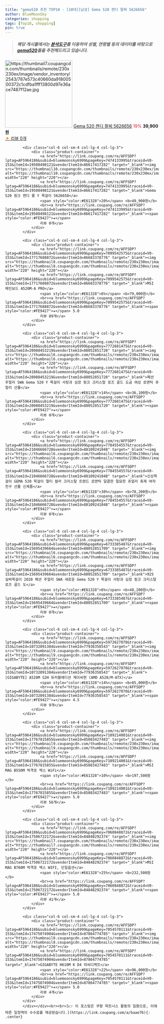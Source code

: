 ```yaml
---
title: "gema520 추천 TOP10 - [10대][남성] Gema 520 캔디 팔찌 5626656"
author: BlueMoonSky
categories: shopping
tags: [Top10, shopping]
pin: true
---
```


> ##### 해당 게시물에서는 [**분석도구**](https://itemscout.io/)를 이용하여 **성별**, **연령별** 등의 데이터를 바탕으로 [**gema520**](https://link.coupang.com/a/baae76)들을 추천해드리고 있습니다.
<div class="container"><div class="row">
            <div class="col-6 col-sm-4 col-lg-4 col-lg-3">
                <div class="product-container">
                    <a href="https://link.coupang.com/re/AFFSDP?lptag=AF5964186&subid=bluemoonsky6999&pageKey=7481270055&traceid=V0-153&itemId=19542349210&vendorItemId=86650611166" target="_blank"><img src="https://thumbnail7.coupangcdn.com/thumbnails/remote/230x230ex/image/vendor_inventory/2543/787e573c40660da91800500372c1cdfba1fff13800d97e36ace7487f12ae.jpg" alt="https://thumbnail7.coupangcdn.com/thumbnails/remote/230x230ex/image/vendor_inventory/2543/787e573c40660da91800500372c1cdfba1fff13800d97e36ace7487f12ae.jpg" width="220" height="220"></a>
                    <a href="https://link.coupang.com/re/AFFSDP?lptag=AF5964186&subid=bluemoonsky6999&pageKey=7481270055&traceid=V0-153&itemId=19542349210&vendorItemId=86650611166" target="_blank">Gema 520 캔디 팔찌 5626656</a>
                    <span style="color:#E61328">19%</span> <b>39,900원</b>
                    <br><a href="https://link.coupang.com/re/AFFSDP?lptag=AF5964186&subid=bluemoonsky6999&pageKey=7481270055&traceid=V0-153&itemId=19542349210&vendorItemId=86650611166" target="_blank"><span style="color:#FE9427">★</span> 
                    리뷰 0개</a>
                </div>
            </div>
            
            <div class="col-6 col-sm-4 col-lg-4 col-lg-3">
                <div class="product-container">
                    <a href="https://link.coupang.com/re/AFFSDP?lptag=AF5964186&subid=bluemoonsky6999&pageKey=7474133995&traceid=V0-153&itemId=19508498121&vendorItemId=86617417282" target="_blank"><img src="https://thumbnail10.coupangcdn.com/thumbnails/remote/230x230ex/image/vendor_inventory/b285/7992e905cca2369102ed1d2293a11b433f751fa958256a3ca43de1e8fbeb.jpg" alt="https://thumbnail10.coupangcdn.com/thumbnails/remote/230x230ex/image/vendor_inventory/b285/7992e905cca2369102ed1d2293a11b433f751fa958256a3ca43de1e8fbeb.jpg" width="220" height="220"></a>
                    <a href="https://link.coupang.com/re/AFFSDP?lptag=AF5964186&subid=bluemoonsky6999&pageKey=7474133995&traceid=V0-153&itemId=19508498121&vendorItemId=86617417282" target="_blank">Gema 520 핑크 캔디 롱 Y 목걸이 5626658</a>
                    <span style="color:#E61328">20%</span> <b>49,900원</b>
                    <br><a href="https://link.coupang.com/re/AFFSDP?lptag=AF5964186&subid=bluemoonsky6999&pageKey=7474133995&traceid=V0-153&itemId=19508498121&vendorItemId=86617417282" target="_blank"><span style="color:#FE9427">★</span> 
                    리뷰 0개</a>
                </div>
            </div>
            
            <div class="col-6 col-sm-4 col-lg-4 col-lg-3">
                <div class="product-container">
                    <a href="https://link.coupang.com/re/AFFSDP?lptag=AF5964186&subid=bluemoonsky6999&pageKey=7099542575&traceid=V0-153&itemId=17717688872&vendorItemId=86683378776" target="_blank"><img src="https://thumbnail8.coupangcdn.com/thumbnails/remote/230x230ex/image/vendor_inventory/d5b3/5f1bee1a18fa6d01752119a43c8183ad3d8c595a6f1dfc520d7bb817e9c6.jpg" alt="https://thumbnail8.coupangcdn.com/thumbnails/remote/230x230ex/image/vendor_inventory/d5b3/5f1bee1a18fa6d01752119a43c8183ad3d8c595a6f1dfc520d7bb817e9c6.jpg" width="220" height="220"></a>
                    <a href="https://link.coupang.com/re/AFFSDP?lptag=AF5964186&subid=bluemoonsky6999&pageKey=7099542575&traceid=V0-153&itemId=17717688872&vendorItemId=86683378776" target="_blank">MSI 메인보드 A520M-A PRO</a>
                    <span style="color:#E61328">6%</span> <b>79,000원</b>
                    <br><a href="https://link.coupang.com/re/AFFSDP?lptag=AF5964186&subid=bluemoonsky6999&pageKey=7099542575&traceid=V0-153&itemId=17717688872&vendorItemId=86683378776" target="_blank"><span style="color:#FE9427">★</span> 5.0
                    리뷰 89개</a>
                </div>
            </div>
            
            <div class="col-6 col-sm-4 col-lg-4 col-lg-3">
                <div class="product-container">
                    <a href="https://link.coupang.com/re/AFFSDP?lptag=AF5964186&subid=bluemoonsky6999&pageKey=7772681475&traceid=V0-153&itemId=20988453219&vendorItemId=88052851720" target="_blank"><img src="https://thumbnail6.coupangcdn.com/thumbnails/remote/230x230ex/image/vendor_inventory/3a3c/75eeeeff54117577ea9bc828fb7a44ca1bd07b934df4171b74e1cb400c66.jpeg" alt="https://thumbnail6.coupangcdn.com/thumbnails/remote/230x230ex/image/vendor_inventory/3a3c/75eeeeff54117577ea9bc828fb7a44ca1bd07b934df4171b74e1cb400c66.jpeg" width="220" height="220"></a>
                    <a href="https://link.coupang.com/re/AFFSDP?lptag=AF5964186&subid=bluemoonsky6999&pageKey=7772681475&traceid=V0-153&itemId=20988453219&vendorItemId=88052851720" target="_blank">패션 주얼리 SWA Gema 520 Y 목걸이 사탕과 심장 핑크 크리스탈 로즈 골드 도금 여성 로맨틱 쥬얼리 선물</a>
                    <span style="color:#E61328">14%</span> <b>36,100원</b>
                    <br><a href="https://link.coupang.com/re/AFFSDP?lptag=AF5964186&subid=bluemoonsky6999&pageKey=7772681475&traceid=V0-153&itemId=20988453219&vendorItemId=88052851720" target="_blank"><span style="color:#FE9427">★</span> 
                    리뷰 0개</a>
                </div>
            </div>
            
            <div class="col-6 col-sm-4 col-lg-4 col-lg-3">
                <div class="product-container">
                    <a href="https://link.coupang.com/re/AFFSDP?lptag=AF5964186&subid=bluemoonsky6999&pageKey=7784554557&traceid=V0-153&itemId=21046666728&vendorItemId=88109241048" target="_blank"><img src="https://thumbnail6.coupangcdn.com/thumbnails/remote/230x230ex/image/vendor_inventory/2439/6715cfc13d0c2baed08e9658828ab329162829feb495c08c0b05f2dbad47.jpg" alt="https://thumbnail6.coupangcdn.com/thumbnails/remote/230x230ex/image/vendor_inventory/2439/6715cfc13d0c2baed08e9658828ab329162829feb495c08c0b05f2dbad47.jpg" width="220" height="220"></a>
                    <a href="https://link.coupang.com/re/AFFSDP?lptag=AF5964186&subid=bluemoonsky6999&pageKey=7784554557&traceid=V0-153&itemId=21046666728&vendorItemId=88109241048" target="_blank">신상목걸이 GEMA 520 목걸이 멀티 컬러 크리스탈 트렌드 로맨틱 달콤한 절묘한 쥬얼리 축제 여자 친구 선물 신제품</a>
                    <span style="color:#E61328">30%</span> <b>78,200원</b>
                    <br><a href="https://link.coupang.com/re/AFFSDP?lptag=AF5964186&subid=bluemoonsky6999&pageKey=7784554557&traceid=V0-153&itemId=21046666728&vendorItemId=88109241048" target="_blank"><span style="color:#FE9427">★</span> 
                    리뷰 0개</a>
                </div>
            </div>
            
            <div class="col-6 col-sm-4 col-lg-4 col-lg-3">
                <div class="product-container">
                    <a href="https://link.coupang.com/re/AFFSDP?lptag=AF5964186&subid=bluemoonsky6999&pageKey=6733385487&traceid=V0-153&itemId=15695439664&vendorItemId=88052851709" target="_blank"><img src="https://thumbnail6.coupangcdn.com/thumbnails/remote/230x230ex/image/vendor_inventory/3a3c/75eeeeff54117577ea9bc828fb7a44ca1bd07b934df4171b74e1cb400c66.jpeg" alt="https://thumbnail6.coupangcdn.com/thumbnails/remote/230x230ex/image/vendor_inventory/3a3c/75eeeeff54117577ea9bc828fb7a44ca1bd07b934df4171b74e1cb400c66.jpeg" width="220" height="220"></a>
                    <a href="https://link.coupang.com/re/AFFSDP?lptag=AF5964186&subid=bluemoonsky6999&pageKey=6733385487&traceid=V0-153&itemId=15695439664&vendorItemId=88052851709" target="_blank">925 실버목걸이 2020 패션 주얼리 SWA 새로운 Gema 520 Y 목걸이 사탕과 심장 핑크 크리스탈 로즈 골드 도</a>
                    <span style="color:#E61328">6%</span> <b>48,200원</b>
                    <br><a href="https://link.coupang.com/re/AFFSDP?lptag=AF5964186&subid=bluemoonsky6999&pageKey=6733385487&traceid=V0-153&itemId=15695439664&vendorItemId=88052851709" target="_blank"><span style="color:#FE9427">★</span> 
                    리뷰 0개</a>
                </div>
            </div>
            
            <div class="col-6 col-sm-4 col-lg-4 col-lg-3">
                <div class="product-container">
                    <a href="https://link.coupang.com/re/AFFSDP?lptag=AF5964186&subid=bluemoonsky6999&pageKey=5972627070&traceid=V0-153&itemId=10732091384&vendorItemId=77936358543" target="_blank"><img src="https://thumbnail9.coupangcdn.com/thumbnails/remote/230x230ex/image/vendor_inventory/8fd5/23ccc34f7e0fbbd09bad677b8b478ca0bd350c4620a34195f18b67f4dd25.jpg" alt="https://thumbnail9.coupangcdn.com/thumbnails/remote/230x230ex/image/vendor_inventory/8fd5/23ccc34f7e0fbbd09bad677b8b478ca0bd350c4620a34195f18b67f4dd25.jpg" width="220" height="220"></a>
                    <a href="https://link.coupang.com/re/AFFSDP?lptag=AF5964186&subid=bluemoonsky6999&pageKey=5972627070&traceid=V0-153&itemId=10732091384&vendorItemId=77936358543" target="_blank">[GIGABYTE] A520M S2H 듀러블에디션 제이씨현 (AMD A520/M-ATX)</a>
                    <span style="color:#E61328">14%</span> <b>85,000원</b>
                    <br><a href="https://link.coupang.com/re/AFFSDP?lptag=AF5964186&subid=bluemoonsky6999&pageKey=5972627070&traceid=V0-153&itemId=10732091384&vendorItemId=77936358543" target="_blank"><span style="color:#FE9427">★</span> 4.5
                    리뷰 9개</a>
                </div>
            </div>
            
            <div class="col-6 col-sm-4 col-lg-4 col-lg-3">
                <div class="product-container">
                    <a href="https://link.coupang.com/re/AFFSDP?lptag=AF5964186&subid=bluemoonsky6999&pageKey=7109214001&traceid=V0-153&itemId=17767815855&vendorItemId=85083427483" target="_blank"><img src="https://thumbnail9.coupangcdn.com/thumbnails/remote/230x230ex/image/vendor_inventory/a0f7/c9f085836d0299e910d443c33e731a74692f89975354f86d6064e67558a9.jpg" alt="https://thumbnail9.coupangcdn.com/thumbnails/remote/230x230ex/image/vendor_inventory/a0f7/c9f085836d0299e910d443c33e731a74692f89975354f86d6064e67558a9.jpg" width="220" height="220"></a>
                    <a href="https://link.coupang.com/re/AFFSDP?lptag=AF5964186&subid=bluemoonsky6999&pageKey=7109214001&traceid=V0-153&itemId=17767815855&vendorItemId=85083427483" target="_blank">MSI MAG B550M 박격포 맥스 WiFi</a>
                    <span style="color:#E61328">10%</span> <b>197,500원</b>
                    <br><a href="https://link.coupang.com/re/AFFSDP?lptag=AF5964186&subid=bluemoonsky6999&pageKey=7109214001&traceid=V0-153&itemId=17767815855&vendorItemId=85083427483" target="_blank"><span style="color:#FE9427">★</span> 5.0
                    리뷰 56개</a>
                </div>
            </div>
            
            <div class="col-6 col-sm-4 col-lg-4 col-lg-3">
                <div class="product-container">
                    <a href="https://link.coupang.com/re/AFFSDP?lptag=AF5964186&subid=bluemoonsky6999&pageKey=7060848872&traceid=V0-153&itemId=17506722172&vendorItemId=84848292374" target="_blank"><img src="https://thumbnail7.coupangcdn.com/thumbnails/remote/230x230ex/image/vendor_inventory/82cd/ca1c0848e432cdf2b392b152fe1481016b37360321dcdd05f6ac8fef0e7d.jpg" alt="https://thumbnail7.coupangcdn.com/thumbnails/remote/230x230ex/image/vendor_inventory/82cd/ca1c0848e432cdf2b392b152fe1481016b37360321dcdd05f6ac8fef0e7d.jpg" width="220" height="220"></a>
                    <a href="https://link.coupang.com/re/AFFSDP?lptag=AF5964186&subid=bluemoonsky6999&pageKey=7060848872&traceid=V0-153&itemId=17506722172&vendorItemId=84848292374" target="_blank">MSI MAG B760M 박격포 맥스 WIFI, 단일옵션</a>
                    <span style="color:#E61328">25%</span> <b>232,500원</b>
                    <br><a href="https://link.coupang.com/re/AFFSDP?lptag=AF5964186&subid=bluemoonsky6999&pageKey=7060848872&traceid=V0-153&itemId=17506722172&vendorItemId=84848292374" target="_blank"><span style="color:#FE9427">★</span> 5.0
                    리뷰 41개</a>
                </div>
            </div>
            
            <div class="col-6 col-sm-4 col-lg-4 col-lg-3">
                <div class="product-container">
                    <a href="https://link.coupang.com/re/AFFSDP?lptag=AF5964186&subid=bluemoonsky6999&pageKey=7054570111&traceid=V0-153&itemId=17475074904&vendorItemId=87864774785" target="_blank"><img src="https://thumbnail8.coupangcdn.com/thumbnails/remote/230x230ex/image/vendor_inventory/d777/59f5bb5390a9b4b2a50c1033269d46247cbb0736fc4ce2e79b17822f5959.jpg" alt="https://thumbnail8.coupangcdn.com/thumbnails/remote/230x230ex/image/vendor_inventory/d777/59f5bb5390a9b4b2a50c1033269d46247cbb0736fc4ce2e79b17822f5959.jpg" width="220" height="220"></a>
                    <a href="https://link.coupang.com/re/AFFSDP?lptag=AF5964186&subid=bluemoonsky6999&pageKey=7054570111&traceid=V0-153&itemId=17475074904&vendorItemId=87864774785" target="_blank">GIGABYTE H610M K D4 피씨디렉트</a>
                    <span style="color:#E61328">22%</span> <b>96,000원</b>
                    <br><a href="https://link.coupang.com/re/AFFSDP?lptag=AF5964186&subid=bluemoonsky6999&pageKey=7054570111&traceid=V0-153&itemId=17475074904&vendorItemId=87864774785" target="_blank"><span style="color:#FE9427">★</span> 5.0
                    리뷰 4개</a>
                </div>
            </div>
            </div></div><br><br>[👉 이 포스팅은 쿠팡 파트너스 활동의 일환으로, 이에 따른 일정액의 수수료를 제공받습니다.](https://link.coupang.com/a/baae76){: .center}